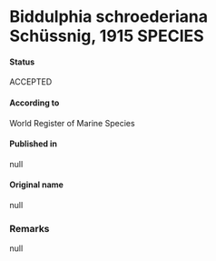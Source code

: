 Biddulphia schroederiana Schüssnig, 1915 SPECIES
=======

#### Status
ACCEPTED

#### According to
World Register of Marine Species

#### Published in
null

#### Original name
null

### Remarks
null